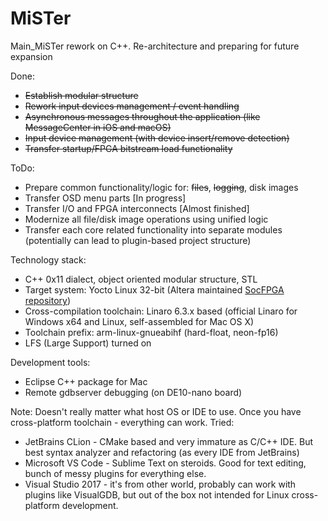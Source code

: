 # MiSTer
Main_MiSTer rework on C++. Re-architecture and preparing for future expansion

Done:
- ~~Establish modular structure~~
- ~~Rework input devices management / event handling~~
- ~~Asynchronous messages throughout the application (like MessageCenter in iOS and macOS)~~
- ~~Input device management (with device insert/remove detection)~~
- ~~Transfer startup/FPGA bitstream load functionality~~

ToDo:
- Prepare common functionality/logic for: ~~files~~, ~~logging~~, disk images
- Transfer OSD menu parts [In progress]
- Transfer I/O and FPGA interconnects [Almost finished]
- Modernize all file/disk image operations using unified logic
- Transfer each core related functionality into separate modules (potentially can lead to plugin-based project structure)

Technology stack:
- C++ 0x11 dialect, object oriented modular structure, STL
- Target system: Yocto Linux 32-bit (Altera maintained [SocFPGA repository](https://github.com/altera-opensource/linux-socfpga))
- Cross-compilation toolchain: Linaro 6.3.x based (official Linaro for Windows x64 and Linux, self-assembled for Mac OS X)
- Toolchain prefix: arm-linux-gnueabihf (hard-float, neon-fp16)
- LFS (Large Support) turned on

Development tools:
- Eclipse C++ package for Mac
- Remote gdbserver debugging (on DE10-nano board)

Note:
Doesn't really matter what host OS or IDE to use. Once you have cross-platform toolchain - everything can work.
Tried:
- JetBrains CLion - CMake based and very immature as C/C++ IDE. But best syntax analyzer and refactoring (as every IDE from JetBrains)
- Microsoft VS Code - Sublime Text on steroids. Good for text editing, bunch of messy plugins for everything else.
- Visual Studio 2017 - it's from other world, probably can work with plugins like VisualGDB, but out of the box not intended for Linux cross-platform development.

